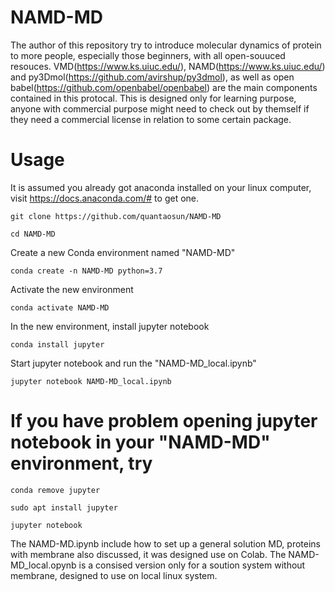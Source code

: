 # NAMD-MD
The author of this repository try to introduce molecular dynamics of protein to more people, especially those beginners, with all open-souuced resouces. VMD(https://www.ks.uiuc.edu/), NAMD(https://www.ks.uiuc.edu/) and py3Dmol(https://github.com/avirshup/py3dmol), as well as open babel(https://github.com/openbabel/openbabel) are the main components contained in this protocal. This is designed only for learning purpose, anyone with commercial purpose might need to check out by themself if they need a commercial license in relation to some certain package.
# Usage
It is assumed you already got anaconda installed on your linux computer, visit https://docs.anaconda.com/# to get one.
```
git clone https://github.com/quantaosun/NAMD-MD
```
```
cd NAMD-MD
```
Create a new Conda environment named "NAMD-MD"
```
conda create -n NAMD-MD python=3.7
```
Activate the new environment 
```
conda activate NAMD-MD
```
In the new environment, install jupyter notebook
```
conda install jupyter
```
Start jupyter notebook and run the "NAMD-MD_local.ipynb"
```
jupyter notebook NAMD-MD_local.ipynb
```

# If you have problem opening jupyter notebook in your "NAMD-MD" environment, try 
```
conda remove jupyter
```
```
sudo apt install jupyter
```
```
jupyter notebook
```

The NAMD-MD.ipynb include how to set up a general solution MD, proteins with membrane also discussed, it was designed use on Colab.
The NAMD-MD_local.opynb is a consised version only for a soution system without membrane, designed to use on local linux system.
